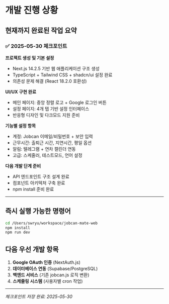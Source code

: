 # 개발 진행 상황

## 현재까지 완료된 작업 요약

### ✅ 2025-05-30 체크포인트

**프로젝트 생성 및 기본 설정**
- Next.js 14.2.5 기반 웹 애플리케이션 구조 생성
- TypeScript + Tailwind CSS + shadcn/ui 설정 완료
- 의존성 문제 해결 (React 18.2.0 호환성)

**UI/UX 구현 완료**
- 메인 페이지: 중앙 정렬 로고 + Google 로그인 버튼
- 설정 페이지: 4개 탭 기반 설정 인터페이스
- 반응형 디자인 및 다크모드 지원 준비

**기능별 설정 항목**
- 계정: Jobcan 이메일/비밀번호 + 보안 입력
- 근무시간: 출퇴근 시간, 지연시간, 평일 옵션
- 알림: 텔레그램 + 연차 캘린더 연동
- 고급: 스케줄러, 테스트모드, 언어 설정

**다음 개발 단계 준비**
- API 엔드포인트 구조 설계 완료
- 컴포넌트 아키텍처 구축 완료
- npm install 준비 완료

---

## 즉시 실행 가능한 명령어

```bash
cd /Users/swryu/workspace/jobcan-mate-web
npm install
npm run dev
```

## 다음 우선 개발 항목

1. **Google OAuth 인증** (NextAuth.js)
2. **데이터베이스 연동** (Supabase/PostgreSQL)
3. **백엔드 서비스** (기존 jobcan.js 로직 변환)
4. **스케줄링 시스템** (사용자별 cron 작업)

---

*체크포인트 저장 완료: 2025-05-30*